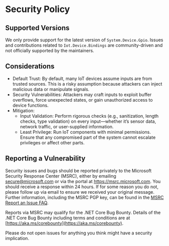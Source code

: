 # Security Policy

## Supported Versions

We only provide support for the latest version of `System.Device.Gpio`. Issues and contributions related to `Iot.Device.Bindings` are community-driven and not officially supported by the maintainers.

## Considerations

- Default Trust: By default, many IoT devices assume inputs are from trusted sources. This is a risky assumption because attackers can inject malicious data or manipulate signals.
- Security Vulnerabilities: Attackers may craft inputs to exploit buffer overflows, force unexpected states, or gain unauthorized access to device functions.
- Mitigation:
  - Input Validation: Perform rigorous checks (e.g., sanitization, length checks, type validation) on every input—whether it’s sensor data, network traffic, or user-supplied information.
  - Least Privilege: Run IoT components with minimal permissions. Ensure that any compromised part of the system cannot escalate privileges or affect other parts.

## Reporting a Vulnerability

Security issues and bugs should be reported privately to the Microsoft Security Response Center (MSRC), either by emailing [secure@microsoft.com](mailto:secure@microsoft.com) or via the portal at <https://msrc.microsoft.com>.
You should receive a response within 24 hours. If for some reason you do not, please follow up via email to ensure we received your
original message. Further information, including the MSRC PGP key, can be found in the [MSRC Report an Issue FAQ](https://www.microsoft.com/en-us/msrc/faqs-report-an-issue).

Reports via MSRC may qualify for the .NET Core Bug Bounty. Details of the .NET Core Bug Bounty including terms and conditions are at [https://aka.ms/corebounty](https://aka.ms/corebounty).

Please do not open issues for anything you think might have a security implication.

